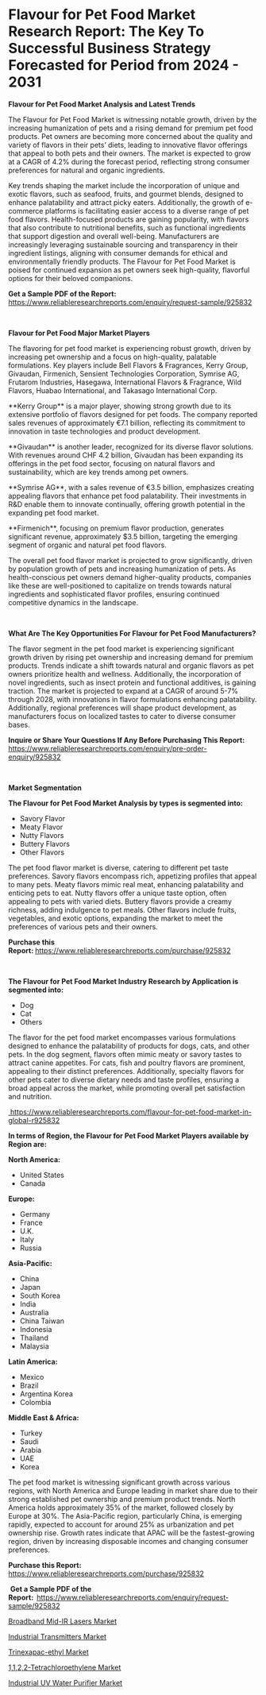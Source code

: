 <p><h1>Flavour for Pet Food Market Research Report: The Key To Successful Business Strategy Forecasted for Period from 2024 - 2031</h1></p><p><strong>Flavour for Pet Food Market Analysis and Latest Trends</strong></p>
<p><p>The Flavour for Pet Food Market is witnessing notable growth, driven by the increasing humanization of pets and a rising demand for premium pet food products. Pet owners are becoming more concerned about the quality and variety of flavors in their pets’ diets, leading to innovative flavor offerings that appeal to both pets and their owners. The market is expected to grow at a CAGR of 4.2% during the forecast period, reflecting strong consumer preferences for natural and organic ingredients.</p><p>Key trends shaping the market include the incorporation of unique and exotic flavors, such as seafood, fruits, and gourmet blends, designed to enhance palatability and attract picky eaters. Additionally, the growth of e-commerce platforms is facilitating easier access to a diverse range of pet food flavors. Health-focused products are gaining popularity, with flavors that also contribute to nutritional benefits, such as functional ingredients that support digestion and overall well-being. Manufacturers are increasingly leveraging sustainable sourcing and transparency in their ingredient listings, aligning with consumer demands for ethical and environmentally friendly products. The Flavour for Pet Food Market is poised for continued expansion as pet owners seek high-quality, flavorful options for their beloved companions.</p></p>
<p><strong>Get a Sample PDF of the Report:&nbsp;</strong> <a href="https://www.reliableresearchreports.com/enquiry/request-sample/925832?utm_campaign=40&utm_medium=2&utm_source=Github&utm_content=ia&utm_term=02102024&utm_id=flavour-for-pet-food">https://www.reliableresearchreports.com/enquiry/request-sample/925832</a></p>
<p>&nbsp;</p>
<p><strong>Flavour for Pet Food Major Market Players</strong></p>
<p><p>The flavoring for pet food market is experiencing robust growth, driven by increasing pet ownership and a focus on high-quality, palatable formulations. Key players include Bell Flavors & Fragrances, Kerry Group, Givaudan, Firmenich, Sensient Technologies Corporation, Symrise AG, Frutarom Industries, Hasegawa, International Flavors & Fragrance, Wild Flavors, Huabao International, and Takasago International Corp.</p><p>**Kerry Group** is a major player, showing strong growth due to its extensive portfolio of flavors designed for pet foods. The company reported sales revenues of approximately €7.1 billion, reflecting its commitment to innovation in taste technologies and product development.</p><p>**Givaudan** is another leader, recognized for its diverse flavor solutions. With revenues around CHF 4.2 billion, Givaudan has been expanding its offerings in the pet food sector, focusing on natural flavors and sustainability, which are key trends among pet owners.</p><p>**Symrise AG**, with a sales revenue of €3.5 billion, emphasizes creating appealing flavors that enhance pet food palatability. Their investments in R&D enable them to innovate continually, offering growth potential in the expanding pet food market.</p><p>**Firmenich**, focusing on premium flavor production, generates significant revenue, approximately $3.5 billion, targeting the emerging segment of organic and natural pet food flavors.</p><p>The overall pet food flavor market is projected to grow significantly, driven by population growth of pets and increasing humanization of pets. As health-conscious pet owners demand higher-quality products, companies like these are well-positioned to capitalize on trends towards natural ingredients and sophisticated flavor profiles, ensuring continued competitive dynamics in the landscape.</p></p>
<p>&nbsp;</p>
<p><strong>What Are The Key Opportunities For Flavour for Pet Food Manufacturers?</strong></p>
<p><p>The flavor segment in the pet food market is experiencing significant growth driven by rising pet ownership and increasing demand for premium products. Trends indicate a shift towards natural and organic flavors as pet owners prioritize health and wellness. Additionally, the incorporation of novel ingredients, such as insect protein and functional additives, is gaining traction. The market is projected to expand at a CAGR of around 5-7% through 2028, with innovations in flavor formulations enhancing palatability. Additionally, regional preferences will shape product development, as manufacturers focus on localized tastes to cater to diverse consumer bases.</p></p>
<p><strong>Inquire or Share Your Questions If Any Before Purchasing This Report:</strong> <a href="https://www.reliableresearchreports.com/enquiry/pre-order-enquiry/925832?utm_campaign=40&utm_medium=2&utm_source=Github&utm_content=ia&utm_term=02102024&utm_id=flavour-for-pet-food">https://www.reliableresearchreports.com/enquiry/pre-order-enquiry/925832</a></p>
<p>&nbsp;</p>
<p><strong>Market Segmentation</strong></p>
<p><strong>The Flavour for Pet Food Market Analysis by types is segmented into:</strong></p>
<p><ul><li>Savory Flavor</li><li>Meaty Flavor</li><li>Nutty Flavors</li><li>Buttery Flavors</li><li>Other Flavors</li></ul></p>
<p><p>The pet food flavor market is diverse, catering to different pet taste preferences. Savory flavors encompass rich, appetizing profiles that appeal to many pets. Meaty flavors mimic real meat, enhancing palatability and enticing pets to eat. Nutty flavors offer a unique taste option, often appealing to pets with varied diets. Buttery flavors provide a creamy richness, adding indulgence to pet meals. Other flavors include fruits, vegetables, and exotic options, expanding the market to meet the preferences of various pets and their owners.</p></p>
<p><strong>Purchase this Report:&nbsp;</strong><a href="https://www.reliableresearchreports.com/purchase/925832?utm_campaign=40&utm_medium=2&utm_source=Github&utm_content=ia&utm_term=02102024&utm_id=flavour-for-pet-food">https://www.reliableresearchreports.com/purchase/925832</a></p>
<p>&nbsp;</p>
<p><strong>The Flavour for Pet Food Market Industry Research by Application is segmented into:</strong></p>
<p><ul><li>Dog</li><li>Cat</li><li>Others</li></ul></p>
<p><p>The flavor for the pet food market encompasses various formulations designed to enhance the palatability of products for dogs, cats, and other pets. In the dog segment, flavors often mimic meaty or savory tastes to attract canine appetites. For cats, fish and poultry flavors are prominent, appealing to their distinct preferences. Additionally, specialty flavors for other pets cater to diverse dietary needs and taste profiles, ensuring a broad appeal across the market, while promoting overall pet satisfaction and nutrition.</p></p>
<p><a href="https://www.reliableresearchreports.com/flavour-for-pet-food-market-in-global-r925832?utm_campaign=40&utm_medium=2&utm_source=Github&utm_content=ia&utm_term=02102024&utm_id=flavour-for-pet-food">&nbsp;https://www.reliableresearchreports.com/flavour-for-pet-food-market-in-global-r925832</a></p>
<p><strong>In terms of Region, the Flavour for Pet Food Market Players available by Region are:</strong></p>
<p>
    <p> <strong> North America: </strong>
        <ul>
            <li>United States</li>
            <li>Canada</li>
        </ul>
        </p> 
    <p> <strong> Europe: </strong>
        <ul>
            <li>Germany</li>
            <li>France</li>
            <li>U.K.</li>
            <li>Italy</li>
            <li>Russia</li>
        </ul>
        </p> 
    <p> <strong> Asia-Pacific: </strong>
        <ul>
            <li>China</li>
            <li>Japan</li>
            <li>South Korea</li>
            <li>India</li>
            <li>Australia</li>
            <li>China Taiwan</li>
            <li>Indonesia</li>
            <li>Thailand</li>
            <li>Malaysia</li>
        </ul>
        </p> 
    <p> <strong> Latin America: </strong>
        <ul>
            <li>Mexico</li>
            <li>Brazil</li>
            <li>Argentina Korea</li>
            <li>Colombia</li>
        </ul>
        </p> 
    <p> <strong> Middle East & Africa: </strong>
        <ul>
            <li>Turkey</li>
            <li>Saudi</li>
            <li>Arabia</li>
            <li>UAE</li>
            <li>Korea</li>
        </ul>
    </p>
    </p>
<p><p>The pet food market is witnessing significant growth across various regions, with North America and Europe leading in market share due to their strong established pet ownership and premium product trends. North America holds approximately 35% of the market, followed closely by Europe at 30%. The Asia-Pacific region, particularly China, is emerging rapidly, expected to account for around 25% as urbanization and pet ownership rise. Growth rates indicate that APAC will be the fastest-growing region, driven by increasing disposable incomes and changing consumer preferences.</p></p>
<p><strong>Purchase this Report: </strong><a href="https://www.reliableresearchreports.com/purchase/925832?utm_campaign=40&utm_medium=2&utm_source=Github&utm_content=ia&utm_term=02102024&utm_id=flavour-for-pet-food">https://www.reliableresearchreports.com/purchase/925832</a></p>
<p>&nbsp;<strong>Get a Sample PDF of the Report:&nbsp;&nbsp;</strong><a href="https://www.reliableresearchreports.com/enquiry/request-sample/925832?utm_campaign=40&utm_medium=2&utm_source=Github&utm_content=ia&utm_term=02102024&utm_id=flavour-for-pet-food">https://www.reliableresearchreports.com/enquiry/request-sample/925832</a></p>
<p><strong></strong></p>
<p><p><a href="https://issuu.com/reportprime-2/docs/broadband-mid-ir-lasers-market-size_757da6b5bc0110?utm_campaign=40&utm_medium=2&utm_source=Github&utm_content=ia&utm_term=02102024&utm_id=flavour-for-pet-food">Broadband Mid-IR Lasers Market</a></p><p><a href="https://www.linkedin.com/pulse/global-industrial-transmitters-market-landscape-future-trends-4t0of?utm_campaign=40&utm_medium=2&utm_source=Github&utm_content=ia&utm_term=02102024&utm_id=flavour-for-pet-food">Industrial Transmitters Market</a></p><p><a href="https://github.com/tacitam515l/Market-Research-Report-List-1/blob/main/trinexapac-ethyl-market.md?utm_campaign=40&utm_medium=2&utm_source=Github&utm_content=ia&utm_term=02102024&utm_id=flavour-for-pet-food">Trinexapac-ethyl Market</a></p><p><a href="https://github.com/JamesCox407/Market-Research-Report-List-1/blob/main/1122-tetrachloroethylene-market.md?utm_campaign=40&utm_medium=2&utm_source=Github&utm_content=ia&utm_term=02102024&utm_id=flavour-for-pet-food">1,1,2,2-Tetrachloroethylene Market</a></p><p><a href="https://www.linkedin.com/pulse/industrial-uv-water-purifier-market-report-product-type-small-1xnnf?utm_campaign=40&utm_medium=2&utm_source=Github&utm_content=ia&utm_term=02102024&utm_id=flavour-for-pet-food">Industrial UV Water Purifier Market</a></p></p>